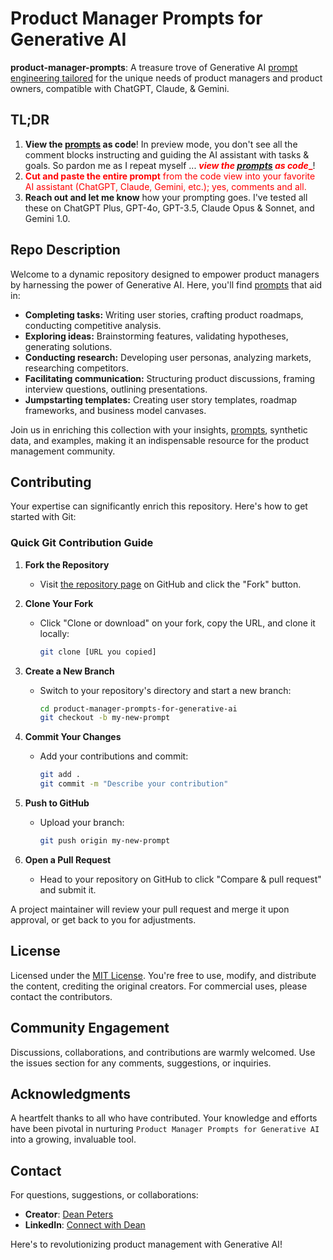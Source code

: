 # Product Manager Prompts for Generative AI

**product-manager-prompts**: A treasure trove of Generative AI [prompt engineering tailored](https://github.com/deanpeters/product-manager-prompts/tree/main/prompts) for the unique needs of product managers and product owners, compatible with ChatGPT, Claude, & Gemini.

## TL;DR

1. **View the [prompts](https://github.com/deanpeters/product-manager-prompts/tree/main/prompts) as code**! In preview mode, you don't see all the comment blocks instructing and guiding the AI assistant with tasks & goals. So pardon me as I repeat myself ... <span style="color:red">**_view the [prompts](https://github.com/deanpeters/product-manager-prompts/tree/main/prompts) as code__**</span>!
2. <span style="color:red">**Cut and paste the entire prompt**</style> from the code view into your favorite AI assistant (ChatGPT, Claude, Gemini, etc.); yes, comments and all.
3. **Reach out and let me know** how your prompting goes. I've tested all these on ChatGPT Plus, GPT-4o, GPT-3.5, Claude Opus & Sonnet, and Gemini 1.0.

## Repo Description

Welcome to a dynamic repository designed to empower product managers by harnessing the power of Generative AI. Here, you'll find [prompts](https://github.com/deanpeters/product-manager-prompts/tree/main/prompts) that aid in:

- **Completing tasks:** Writing user stories, crafting product roadmaps, conducting competitive analysis.
- **Exploring ideas:** Brainstorming features, validating hypotheses, generating solutions.
- **Conducting research:** Developing user personas, analyzing markets, researching competitors.
- **Facilitating communication:** Structuring product discussions, framing interview questions, outlining presentations.
- **Jumpstarting templates:** Creating user story templates, roadmap frameworks, and business model canvases.

Join us in enriching this collection with your insights, [prompts](https://github.com/deanpeters/product-manager-prompts/tree/main/prompts), synthetic data, and examples, making it an indispensable resource for the product management community.

## Contributing

Your expertise can significantly enrich this repository. Here's how to get started with Git:

### Quick Git Contribution Guide

1. **Fork the Repository**
   - Visit [the repository page](https://github.com/deanpeters/product-manager-prompts) on GitHub and click the "Fork" button.

2. **Clone Your Fork**
   - Click "Clone or download" on your fork, copy the URL, and clone it locally:
     ```bash
     git clone [URL you copied]
     ```

3. **Create a New Branch**
   - Switch to your repository's directory and start a new branch:
     ```bash
     cd product-manager-prompts-for-generative-ai
     git checkout -b my-new-prompt
     ```

4. **Commit Your Changes**
   - Add your contributions and commit:
     ```bash
     git add .
     git commit -m "Describe your contribution"
     ```

5. **Push to GitHub**
   - Upload your branch:
     ```bash
     git push origin my-new-prompt
     ```

6. **Open a Pull Request**
   - Head to your repository on GitHub to click "Compare & pull request" and submit it.

A project maintainer will review your pull request and merge it upon approval, or get back to you for adjustments.

## License

Licensed under the [MIT License](https://choosealicense.com/licenses/mit/). You're free to use, modify, and distribute the content, crediting the original creators. For commercial uses, please contact the contributors.

## Community Engagement

Discussions, collaborations, and contributions are warmly welcomed. Use the issues section for any comments, suggestions, or inquiries.

## Acknowledgments

A heartfelt thanks to all who have contributed. Your knowledge and efforts have been pivotal in nurturing `Product Manager Prompts for Generative AI` into a growing, invaluable tool.

## Contact

For questions, suggestions, or collaborations:

- **Creator**: [Dean Peters](https://github.com/deanpeters)
- **LinkedIn**: [Connect with Dean](https://www.linkedin.com/in/deanpeters/)

Here's to revolutionizing product management with Generative AI!
